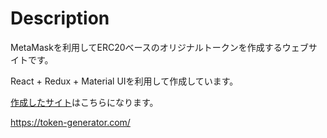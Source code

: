 # Description 

MetaMaskを利用してERC20ベースのオリジナルトークンを作成するウェブサイトです。

React + Redux + Material UIを利用して作成しています。

[作成したサイト](https://token-generator.com/)はこちらになります。

https://token-generator.com/